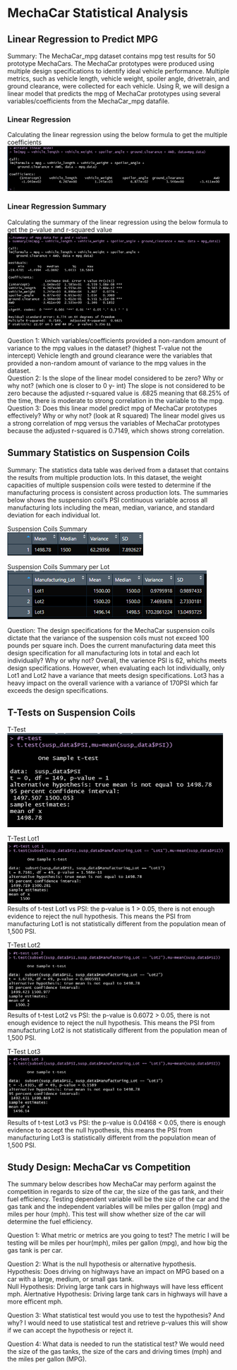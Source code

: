# MechaCar Statistical Analysis

## Linear Regression to Predict MPG
Summary: The MechaCar_mpg dataset contains mpg test results for 50 prototype MechaCars. The MechaCar prototypes were produced using multiple design specifications to identify ideal vehicle performance. Multiple metrics, such as vehicle length, vehicle weight, spoiler angle, drivetrain, and ground clearance, were collected for each vehicle. Using R, we will design a linear model that predicts the mpg of MechaCar prototypes using several variables/coefficients from the MechaCar_mpg datafile. 

### **Linear Regression**

Calculating the linear regression using the below formula to get the multiple coefficients
![LinearModel](https://github.com/laura3kids/MechaCar_Statistical_Analysis/blob/main/Images/Linear_model.png)

### **Linear Regression Summary**

Calculating the summary of the linear regression using the below formula to get the p-value and r-squared value
![SummaryMPG](https://github.com/laura3kids/MechaCar_Statistical_Analysis/blob/main/Images/Summary_MPG.png)

Question 1: 
Which variables/coefficients provided a non-random amount of variance to the mpg values in the dataset? (highest T-value not the intercept)
Vehicle length and ground clearance were the variables that provided a non-random amount of variance to the mpg values in the dataset.  
Question 2: 
Is the slope of the linear model considered to be zero? Why or why not? (which one is closer to 0 y- int) 
The slope is not considered to be zero because the adjusted r-squared value is .6825 meaning that 68.25% of the time, there is moderate to strong correlation in the variable to the mpg. <br />
Question 3: 
Does this linear model predict mpg of MechaCar prototypes effectively? Why or why not? (look at R squared) 
The linear model gives us a strong correlation of mpg versus the variables of MechaCar prototypes because the adjusted r-squared is 0.7149, which shows strong correlation. 

## Summary Statistics on Suspension Coils

Summary: The statistics data table was derived from a dataset that contains the results from multiple production lots. In this dataset, the weight capacities of multiple suspension coils were tested to determine if the manufacturing process is consistent across production lots. The summaries below shows the suspension coil’s PSI continuous variable across all manufacturing lots including the mean, median, variance, and standard deviation for each individual lot. 

Suspension Coils Summary <br />
![total_summary image](https://github.com/laura3kids/MechaCar_Statistical_Analysis/blob/main/Images/Total_Summary.png)

Suspension Coils Summary per Lot <br />
![lot_summary image](https://github.com/laura3kids/MechaCar_Statistical_Analysis/blob/main/Images/Lot_Summary.png)

Question:
The design specifications for the MechaCar suspension coils dictate that the variance of the suspension coils must not exceed 100 pounds per square inch. Does the current manufacturing data meet this design specification for all manufacturing lots in total and each lot individually? Why or why not? 
Overall, the varience PSI is 62, whichs meets design specifications.  However, when evaluating each lot individually, only Lot1 and Lot2 have a variance that meets design specifications. Lot3 has a heavy impact on the overall varience with a variance of 170PSI which far exceeds the design specifications.  

## T-Tests on Suspension Coils
T-Test <br />
![](https://github.com/laura3kids/MechaCar_Statistical_Analysis/blob/main/Images/t_test.png) <br />

T-Test Lot1 <br />
![](https://github.com/laura3kids/MechaCar_Statistical_Analysis/blob/main/Images/t_test_Lot1.png) <br />
Results of t-test Lot1 vs PSI: the p-value is 1 > 0.05, there is not enough evidence to reject the null hypothesis. This means the PSI from manufacturing Lot1 is not statistically different from the population mean of 1,500 PSI.

T-Test Lot2 <br />
![](https://github.com/laura3kids/MechaCar_Statistical_Analysis/blob/main/Images/t_test_Lot2.png) <br />
Results of t-test Lot2 vs PSI: the p-value is 0.6072 > 0.05, there is not enough evidence to reject the null hypothesis. This means the PSI from manufacturing Lot2 is not statistically different from the population mean of 1,500 PSI.

T-Test Lot3 <br />
![](https://github.com/laura3kids/MechaCar_Statistical_Analysis/blob/main/Images/t_test_Lot3.png) <br />
Results of t-test Lot3 vs PSI: the p-value is 0.04168 < 0.05, there is enough evidence to accept the null hypothesis, this means the PSI from manufacturing Lot3 is statistically different from the population mean of 1,500 PSI. 


## Study Design: MechaCar vs Competition
The summary below describes how MechaCar may perform against the competition in regards to size of the car, the size of the gas tank, and their fuel efficiency. Testing dependent variable will be the size of the car and the gas tank and the independent variables will be miles per gallon (mpg) and miles per hour (mph). This test will show whether size of the car will determine the fuel efficiency.

Question 1:
What metric or metrics are you going to test?
The metric I will be testing will be miles per hour(mph), miles per gallon (mpg), and how big the gas tank is per car.

Question 2:
What is the null hypothesis or alternative hypothesis. 
Hypothesis: Does driving on highways have an impact on MPG based on a car with a large, medium, or small gas tank.  
Null Hypothesis: Driving large tank cars in highways will have less efficent mph. 
Alertnative Hypothesis: Driving large tank cars in highways will have a more efficent mph.

Question 3:
What statistical test would you use to test the hypothesis? And why? 
I would need to use statistical test and retrieve p-values this will show if we can accept the hypothesis or reject it.

Question 4:
What data is needed to run the statistical test?
We would need the size of the gas tanks, the size of the cars and driving times (mph) and the miles per gallon (MPG).


